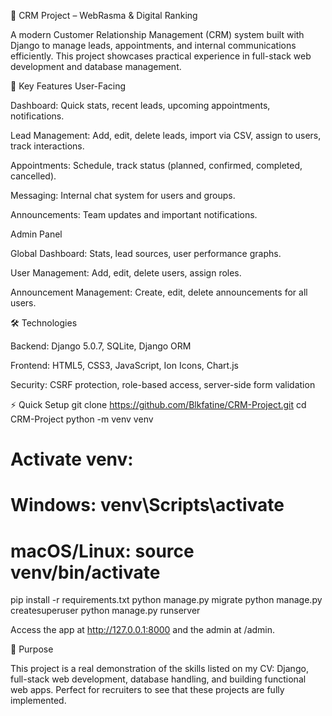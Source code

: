 🚀 CRM Project – WebRasma & Digital Ranking

A modern Customer Relationship Management (CRM) system built with Django to manage leads, appointments, and internal communications efficiently. This project showcases practical experience in full-stack web development and database management.

📌 Key Features
User-Facing

Dashboard: Quick stats, recent leads, upcoming appointments, notifications.

Lead Management: Add, edit, delete leads, import via CSV, assign to users, track interactions.

Appointments: Schedule, track status (planned, confirmed, completed, cancelled).

Messaging: Internal chat system for users and groups.

Announcements: Team updates and important notifications.

Admin Panel

Global Dashboard: Stats, lead sources, user performance graphs.

User Management: Add, edit, delete users, assign roles.

Announcement Management: Create, edit, delete announcements for all users.

🛠 Technologies

Backend: Django 5.0.7, SQLite, Django ORM

Frontend: HTML5, CSS3, JavaScript, Ion Icons, Chart.js

Security: CSRF protection, role-based access, server-side form validation

⚡ Quick Setup
git clone https://github.com/Blkfatine/CRM-Project.git
cd CRM-Project
python -m venv venv
# Activate venv:
# Windows: venv\Scripts\activate
# macOS/Linux: source venv/bin/activate
pip install -r requirements.txt
python manage.py migrate
python manage.py createsuperuser
python manage.py runserver


Access the app at http://127.0.0.1:8000
 and the admin at /admin.

🎯 Purpose

This project is a real demonstration of the skills listed on my CV: Django, full-stack web development, database handling, and building functional web apps. Perfect for recruiters to see that these projects are fully implemented.
